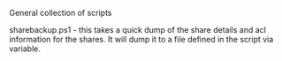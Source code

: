 General collection of scripts

sharebackup.ps1 - this takes a quick dump of the share details and acl information for the shares.  It will dump it to a file defined in the script via  variable.  
